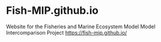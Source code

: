 # Fish-MIP.github.io
Website for the Fisheries and Marine Ecosystem Model Model Intercomparison Project
https://fish-mip.github.io/

